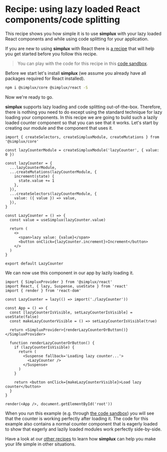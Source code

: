 # Recipe: using lazy loaded React components/code splitting

This recipe shows you how simple it is to use **simplux** with your lazy loaded React components and while using code splitting for your application.

If you are new to using **simplux** with React there is [a recipe](../using-in-react-application#readme) that will help you get started before you follow this recipe.

> You can play with the code for this recipe in this [code sandbox](https://codesandbox.io/s/github/MrWolfZ/simplux/tree/master/recipes/react/using-lazy-loading-code-splitting).

Before we start let's install **simplux** (we assume you already have all packages required for React installed).

```sh
npm i @simplux/core @simplux/react -S
```

Now we're ready to go.

**simplux** supports lazy loading and code splitting out-of-the-box. Therefore, there is nothing you need to do except using the standard technique for lazy loading your components. In this recipe we are going to build such a lazily loaded counter component so that you can see that it works. Let's start by creating our module and the component that uses it.

```tsx
import { createSelectors, createSimpluxModule, createMutations } from '@simplux/core'

const lazyCounterModule = createSimpluxModule('lazyCounter', { value: 0 })

const lazyCounter = {
  ...lazyCounterModule,
  ...createMutations(lazyCounterModule, {
    increment(state) {
      state.value += 1
    },
  }),
  ...createSelectors(lazyCounterModule, {
    value: ({ value }) => value,
  }),
}

const LazyCounter = () => {
  const value = useSimplux(lazyCounter.value)

  return (
    <>
      <span>lazy value: {value}</span>
      <button onClick={lazyCounter.increment}>Increment</button>
    </>
  )
}

export default LazyCounter
```

We can now use this component in our app by lazily loading it.

```tsx
import { SimpluxProvider } from '@simplux/react'
import React, { lazy, Suspense, useState } from 'react'
import { render } from 'react-dom'

const LazyCounter = lazy(() => import('./lazyCounter'))

const App = () => {
  const [lazyCounterIsVisible, setLazyCounterIsVisible] = useState(false)
  const makeLazyCounterVisible = () => setLazyCounterIsVisible(true)

  return <SimpluxProvider>{renderLazyCounterOrButton()}</SimpluxProvider>

  function renderLazyCounterOrButton() {
    if (lazyCounterIsVisible) {
      return (
        <Suspense fallback='Loading lazy counter...'>
          <LazyCounter />
        </Suspense>
      )
    }

    return <button onClick={makeLazyCounterVisible}>Load lazy counter</button>
  }
}

render(<App />, document.getElementById('root'))
```

When you run this example (e.g. through [the code sandbox](https://codesandbox.io/s/github/MrWolfZ/simplux/tree/master/recipes/react/using-lazy-loading-code-splitting)) you will see that the counter is working perfectly after loading it. The code for this example also contains a normal counter component that is eagerly loaded to show that eagerly and lazily loaded modules work perfectly side-by-side.

Have a look at our [other recipes](../../../../..#recipes) to learn how **simplux** can help you make your life simple in other situations.
